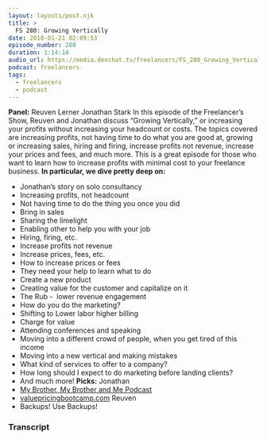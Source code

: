 ```yaml
---
layout: layouts/post.njk
title: >
  FS 280: Growing Vertically
date: 2018-01-21 02:09:53
episode_number: 280
duration: 1:14:14
audio_url: https://media.devchat.tv/freelancers/FS_280_Growing_Vertically.mp3
podcast: freelancers
tags:
  - freelancers
  - podcast
---
```


**Panel:** Reuven Lerner Jonathan Stark In this episode of the Freelancer’s Show, Reuven and Jonathan discuss “Growing Vertically,” or increasing your profits without increasing your headcount or costs. The topics covered are increasing profits, not having time to do what you are good at, growing or increasing sales, hiring and firing, increase profits not revenue, increase your prices and fees, and much more. This is a great episode for those who want to learn how to increase profits with minimal cost to your freelance business. **In particular, we dive pretty deep on:&nbsp;**

- Jonathan’s story on solo consultancy
- Increasing profits, not headcount
- Not having time to do the thing you once you did
- Bring in sales
- Sharing the limelight
- Enabling other to help you with your job
- Hiring, firing, etc.
- Increase profits not revenue
- Increase prices, fees, etc.
- How to increase prices or fees
- They need your help to learn what to do
- Create a new product
- Creating value for the customer and capitalize on it
- The Rub -&nbsp; lower revenue engagement
- How do you do the marketing?
- Shifting to Lower labor higher billing
- Charge for value
- Attending conferences and speaking
- Moving into a different crowd of people, when you get tired of this income
- Moving into a new vertical and making mistakes
- What kind of services to offer to a company?
- How long should I expect to do marketing before landing clients?
- And much more!
  **Picks:** Jonathan
- [My Brother, My Brother and Me Podcast](https://itunes.apple.com/us/podcast/my-brother-my-brother-and-me/id367330921?mt=2)
- [valuepricingbootcamp.com](https://valuepricingbootcamp.com)
  Reuven
- Backups! Use Backups!

### Transcript
